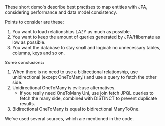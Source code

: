 These short demo's describe best practises to map entities with JPA, considering performance and data model consistency.

Points to consider are these:

1. You want to load relationships LAZY as much as possible.
2. You want to keep the amount of queries generated by JPA/Hibernate as low as possible.
3. You want the database to stay small and logical: no unnecessary tables, columns, keys and so on.

Some conclusions:

1. When there is no need to use a bidirectional relationship, use unidirectional (except OneToMany!) and use a query to
   fetch the other side.
2. Unidirectional OneToMany is evil: use alternatives.
    - If you really need OneToMany Uni, use join fetch JPQL queries to fetch the many side, combined with DISTINCT to
      prevent duplicate results.
3. Bidirectional OneToMany is equal to bidirectional ManyToOne.

We've used several sources, which are mentioned in the code.
